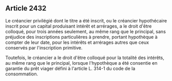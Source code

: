 Article 2432
----
Le créancier privilégié dont le titre a été inscrit, ou le créancier
hypothécaire inscrit pour un capital produisant intérêt et arrérages, a le droit
d'être colloqué, pour trois années seulement, au même rang que le principal,
sans préjudice des inscriptions particulières à prendre, portant hypothèque à
compter de leur date, pour les intérêts et arrérages autres que ceux conservés
par l'inscription primitive.

Toutefois, le créancier a le droit d'être colloqué pour la totalité des
intérêts, au même rang que le principal, lorsque l'hypothèque a été consentie en
garantie du prêt viager défini à l'article L. 314-1 du code de la consommation.
